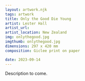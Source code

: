 ```yaml
---
layout: artwork.njk
tags: artwork
title: Only the Good Die Young
artist: Lester Hall
artist_url: 
artist_location: New Zealand
img: onlythegood.jpg
imgthumb: onlythegood.jpg
dimensions: 297 x 420 mm
composition: Giclee print on paper

date: 2023-09-14
---
```


Description to come.
